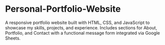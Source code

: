 # Personal-Portfolio-Website
A responsive portfolio website built with HTML, CSS, and JavaScript to showcase my skills, projects, and experience. Includes sections for About, Portfolio, and Contact with a functional message form integrated via Google Sheets.
